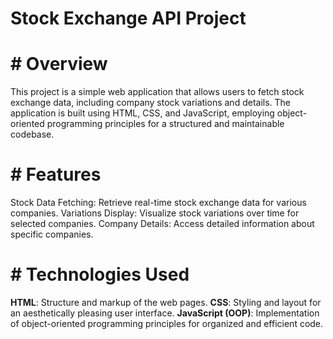 # Stock Exchange API Project

# # Overview
This project is a simple web application that allows users to fetch stock exchange data, including company stock variations and details. The application is built using HTML, CSS, and JavaScript, employing object-oriented programming principles for a structured and maintainable codebase.

# # Features
Stock Data Fetching: Retrieve real-time stock exchange data for various companies.
Variations Display: Visualize stock variations over time for selected companies.
Company Details: Access detailed information about specific companies.

# # Technologies Used
**HTML**: Structure and markup of the web pages.
**CSS**: Styling and layout for an aesthetically pleasing user interface.
**JavaScript (OOP)**: Implementation of object-oriented programming principles for organized and efficient code.

